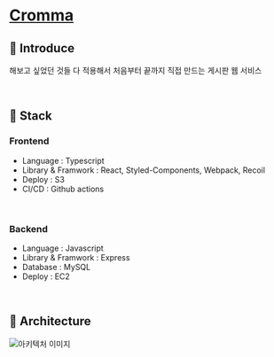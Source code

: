 # [Cromma](http://cromma.site)

## 📝 Introduce

해보고 싶었던 것들 다 적용해서 처음부터 끝까지 직접 만드는 게시판 웹 서비스

<br />

## 🔧 Stack

### Frontend

- Language : Typescript
- Library & Framwork : React, Styled-Components, Webpack, Recoil
- Deploy : S3
- CI/CD : Github actions

<br />

### Backend

- Language : Javascript
- Library & Framwork : Express
- Database : MySQL
- Deploy : EC2

<br />

## 🔨 Architecture

![아키텍처 이미지](https://user-images.githubusercontent.com/68256639/148732667-8df0fd9b-a2dc-4d90-8a9f-f53c860d0240.png)
